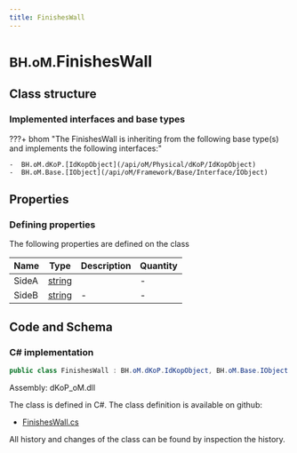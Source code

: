 ```yaml
---
title: FinishesWall
---
```


# <small>BH.oM.</small>**FinishesWall**



## Class structure

### Implemented interfaces and base types

???+ bhom "The FinishesWall is inheriting from the following base type(s) and implements the following interfaces:"

    -  BH.oM.dKoP.[IdKopObject](/api/oM/Physical/dKoP/IdKopObject)
    -  BH.oM.Base.[IObject](/api/oM/Framework/Base/Interface/IObject)


## Properties



### Defining properties

The following properties are defined on the class

| Name             | Type             | Description      | Quantity         |
|------------------|------------------|------------------|------------------|
| SideA | [string](https://learn.microsoft.com/en-us/dotnet/api/System.String?view=netstandard-2.0) |  | - |
| SideB | [string](https://learn.microsoft.com/en-us/dotnet/api/System.String?view=netstandard-2.0) | - | - |


## Code and Schema

### C# implementation

``` C# title="C#"
public class FinishesWall : BH.oM.dKoP.IdKopObject, BH.oM.Base.IObject
```

Assembly: dKoP_oM.dll

The class is defined in C#. The class definition is available on github:

- [FinishesWall.cs](https://github.com/BHoM/dKoP_Toolkit/blob/develop/dKoP_oM/Perfomance\Finishes\FinishesWall.cs)

All history and changes of the class can be found by inspection the history.
